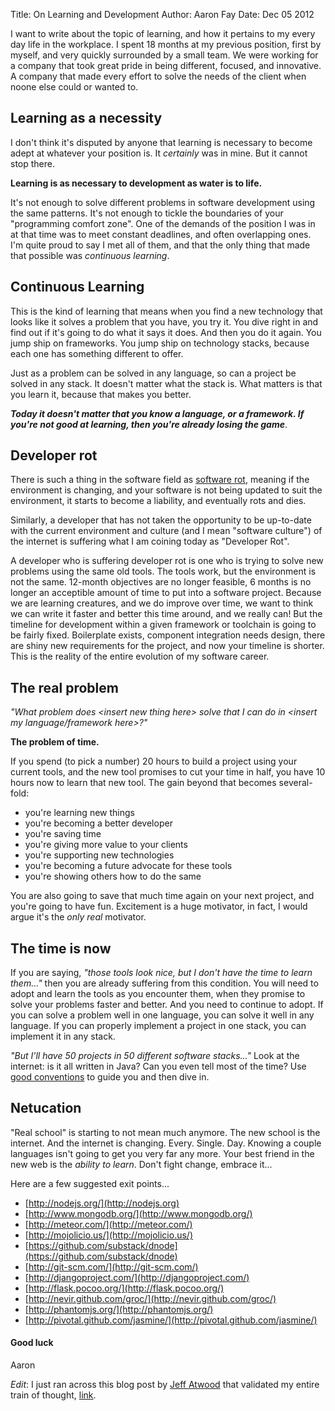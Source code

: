 Title: On Learning and Development
Author: Aaron Fay
Date: Dec 05 2012

I want to write about the topic of learning, and how it pertains to my every day life in the workplace. I 
spent 18 months at my previous position, first by myself, and very quickly surrounded by a small team. We were working
for a company that took great pride in being different, focused, and innovative. A company that made every effort to 
solve the needs of the client when noone else could or wanted to.

## Learning as a necessity
I don't think it's disputed by anyone that learning is necessary to become adept at whatever your position is. It 
_certainly_ was in mine. But it cannot stop there.

__Learning is as necessary to development as water is to life.__

It's not enough to solve different problems in software development using the same patterns. It's not enough to 
tickle the boundaries of your "programming comfort zone". One of the demands of the position I was in at that time was 
to meet constant deadlines, and often overlapping ones. I'm quite proud to say I met all of them, and that the only 
thing that made that possible was _continuous learning_.

## Continuous Learning
This is the kind of learning that means when you find a new technology that looks like it solves a problem that you 
have, you try it. You dive right in and find out if it's going to do what it says it does. And then you do it again.
You jump ship on frameworks. You jump ship on technology stacks, because each one has something different to offer.

Just as a problem can be solved in any language, so can a project be solved in any stack. It doesn't matter what the 
stack is. What matters is that you learn it, because that makes you better. 

__*Today it doesn't matter that you know a language, or a framework. If you're not good at learning, then you're 
already losing the game*__.

## Developer rot
There is such a thing in the software field as [software rot](http://en.wikipedia.org/wiki/Software_rot), meaning if
the environment is changing, and your software is not being updated to suit the environment, it starts to become a 
liability, and eventually rots and dies.

Similarly, a developer that has not taken the opportunity to be up-to-date with the current environment and culture 
(and I mean "software culture") of the internet is suffering what I am coining today as "Developer Rot". 

A developer who is suffering developer rot is one who is trying to solve new problems using the same old tools. The 
tools work, but the environment is not the same. 12-month objectives are no longer feasible, 6 months is no longer an 
acceptible amount of time to put into a software project. Because we are learning creatures, and we do improve over
time, we want to think we can write it faster and better this time around, and we really can! But the timeline for 
development within a given framework or toolchain is going to be fairly fixed. Boilerplate exists, component 
integration needs design, there are shiny new requirements for the project, and now your timeline is shorter. This is
the reality of the entire evolution of my software career.

## The real problem
*"What problem does &lt;insert new thing here&gt; solve that I can do in &lt;insert my language/framework here&gt;?"*

**The problem of time.** 

If you spend (to pick a number) 20 hours to build a project using your current tools, and the new tool 
promises to cut your time in half, you have 10 hours now to learn that new tool. The gain beyond that becomes several-
fold: 

 * you're learning new things
 * you're becoming a better developer
 * you're saving time
 * you're giving more value to your clients
 * you're supporting new technologies
 * you're becoming a future advocate for these tools
 * you're showing others how to do the same

You are also going to save that much time again on your next project, and you're going to have fun. Excitement is a 
huge motivator, in fact, I would argue it's the _only real_ motivator.

## The time is now
If you are saying, *"those tools look nice, but I don't have the time to learn them..."* then you are already suffering 
from this condition. You will need to adopt and learn the tools as you encounter them, when they promise to solve your
problems faster and better. And you need to continue to adopt. If you can solve a problem well in one language, you 
can solve it well in any language. If you can properly implement a project in one stack, you can implement it in any
stack. 

*"But I'll have 50 projects in 50 different software stacks..."* Look at the internet: is it all written in Java? Can you
even tell most of the time? Use [good conventions](http://www.12factor.net/) to guide you and then dive in.

## Netucation
"Real school" is starting to not mean much anymore. The new school is the internet. And the internet is changing. Every.
Single. Day. Knowing a couple languages isn't going to get you very far any more. Your best friend in the new web is
the _ability to learn_. Don't fight change, embrace it...

Here are a few suggested exit points...

 * [http://nodejs.org/](http://nodejs.org)
 * [http://www.mongodb.org/](http://www.mongodb.org/)
 * [http://meteor.com/](http://meteor.com/)
 * [http://mojolicio.us/](http://mojolicio.us/)
 * [https://github.com/substack/dnode](https://github.com/substack/dnode)
 * [http://git-scm.com/](http://git-scm.com/)
 * [http://djangoproject.com/](http://djangoproject.com/)
 * [http://flask.pocoo.org/](http://flask.pocoo.org/)
 * [http://nevir.github.com/groc/](http://nevir.github.com/groc/)
 * [http://phantomjs.org/](http://phantomjs.org/)
 * [http://pivotal.github.com/jasmine/](http://pivotal.github.com/jasmine/)

#### Good luck
Aaron

_Edit_: I just ran across this blog post by [Jeff Atwood](https://www.google.ca/search?q=jeff+atwood&sugexp=chrome,mod=13&sourceid=chrome&ie=UTF-8) 
that validated my entire train of thought, [link](http://www.codinghorror.com/blog/2007/06/learning-or-learning-how-to-learn.html).
